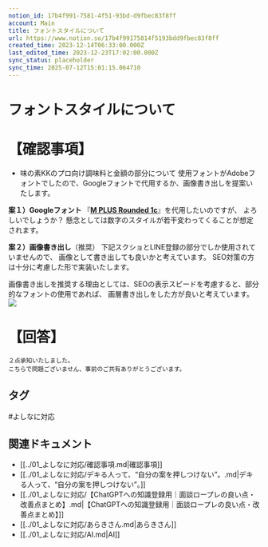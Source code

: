 ```yaml
---
notion_id: 17b4f991-7581-4f51-93bd-d9fbec83f8ff
account: Main
title: フォントスタイルについて
url: https://www.notion.so/17b4f99175814f5193bdd9fbec83f8ff
created_time: 2023-12-14T06:33:00.000Z
last_edited_time: 2023-12-23T17:02:00.000Z
sync_status: placeholder
sync_time: 2025-07-12T15:01:15.064710
---
```

# フォントスタイルについて

# 【確認事項】
- 味の素KKのプロ向け調味料と金額の部分について
  使用フォントがAdobeフォントでしたので、Googleフォントで代用するか、画像書き出しを提案いたします。

**案１）Googleフォント**
『[**M PLUS Rounded 1c**](https://fonts.google.com/specimen/M+PLUS+Rounded+1c?preview.text=%E5%91%B3%E3%81%AE%E7%B4%A0KK%E3%81%AE%E3%83%97%E3%83%AD%E5%90%91%E3%81%91%E8%AA%BF%E5%91%B3%E6%96%99%202%2C000%EF%BD%9E3%2C000)』を代用したいのですが、
よろしいでしょうか？
懸念としては数字のスタイルが若干変わってくることが想定されます。

**案２）画像書き出し**（推奨）
下記スクショとLINE登録の部分でしか使用されていませんので、
画像として書き出しても良いかと考えています。
SEO対策の方は十分に考慮した形で実装いたします。

画像書き出しを推奨する理由としては、SEOの表示スピードを考慮すると、部分的なフォントの使用であれば、
画層書き出しをした方が良いと考えています。
![](https://prod-files-secure.s3.us-west-2.amazonaws.com/736adce6-a3a4-4a64-9f74-d9aa055c96d2/2c2e56ac-01f9-406f-a18f-f88d44b1ede9/Untitled.png?X-Amz-Algorithm=AWS4-HMAC-SHA256&X-Amz-Content-Sha256=UNSIGNED-PAYLOAD&X-Amz-Credential=ASIAZI2LB4662MW3YDRV%2F20250719%2Fus-west-2%2Fs3%2Faws4_request&X-Amz-Date=20250719T051345Z&X-Amz-Expires=3600&X-Amz-Security-Token=IQoJb3JpZ2luX2VjEIT%2F%2F%2F%2F%2F%2F%2F%2F%2F%2FwEaCXVzLXdlc3QtMiJIMEYCIQD4GafppX9tXhe4a42971z2JMOK%2Beyvmf%2BQSFi%2BNaG%2B%2BQIhANDd0oxuHhyGOgduUhggiBwW9LLxROsXdixlcmgAZZKCKogECJ3%2F%2F%2F%2F%2F%2F%2F%2F%2F%2FwEQABoMNjM3NDIzMTgzODA1IgwNnu9iqvvW3qEOlOcq3AMKlNRIOiW6m6p%2BCVwr2HaQjOakPlZaAHKrhTQgIUvD5vdtS7mhgJdejajCuF0fNoqgNRTNQshcQQgnTpbr9Dm%2FzJRDwpl5D8XZS%2B1bQIDvhpBp0crvtX3WvNLyEZo4mySFdB0tz1kqfOy%2Fec%2BkLCodzpHzvspYJV5Ewgs061NwDC3BQOV%2FGND5Zs1GZ02XbOQLNAIC8jM%2F0Ij%2BNg10Cy7Zv2a3ir2tJuKYkODKILzpWbVCeqB6KxeTmMk0stdNhpcm%2FVpiuymkQSC6SoZH9EujCBCb8jZboPtyIZRJd6nOoW4mql8Hd4OWZ7o%2FNoRqXCeB492nhoz7U%2B4StjT3btbIlSY%2BELpkl%2BCjjM4y0OPPejl4BERcF5Y9pfRH1eFt1BASWDbhcMSawJojXtQsHgwBljoPUB8uFNG8wPoLWeRBrBZR22cyqzwitr2L%2Fgbm0ALfpvjLYuJ4VKyc7WPvN0BDEdLCZ5GMM5Ta4fOKFQ2xpAePKL0bm7rFYuzd94opV4tKVb2OSu%2F4ShDuygfwdNB3tIieCa7NiuY4%2BkVIbrey6uIDOFkrK029QkJ62qb6ZG%2FqSvqRaMcvW2sHA72yL0grs5a%2BKLntnivjWXV6Evs8QZrCAPCP%2BY0erRiUSjCQq%2BzDBjqkAY%2Bca%2FbbALd%2BFZKlVgOZDNEvo7vnHthduDYuW62KSkWwVqPrh7U5wSdKGhrsjGVOswDPG2Z%2B0hwh0U4B0OCCk0%2Fwap48Fz8zyRjlZdq9HJ1QfSvebwNKvyildoUtnfxX06ovK84sEfkQntJQ2TUtu3gjdieRhmMtgYoEml6bFiixVFovP6e%2F1tO8%2Fqu7ZfUQM65jqfq6i0bhwwWi2UAUXQmdmOaC&X-Amz-Signature=0422c7ec5e18540d89664ca2dbcff5e3c531cfaec55fcdbf0a1f07404f0ae3f9&X-Amz-SignedHeaders=host&x-amz-checksum-mode=ENABLED&x-id=GetObject)
# 【回答】
```plain text
２点承知いたしました。
こちらで問題ございません、事前のご共有ありがとうございます。
```

## タグ

#よしなに対応 

## 関連ドキュメント

- [[../01_よしなに対応/確認事項.md|確認事項]]
- [[../01_よしなに対応/デキる人って、“自分の案を押しつけない”。.md|デキる人って、“自分の案を押しつけない”。]]
- [[../01_よしなに対応/【ChatGPTへの知識登録用｜面談ロープレの良い点・改善点まとめ】.md|【ChatGPTへの知識登録用｜面談ロープレの良い点・改善点まとめ】]]
- [[../01_よしなに対応/あらきさん.md|あらきさん]]
- [[../01_よしなに対応/AI.md|AI]]
